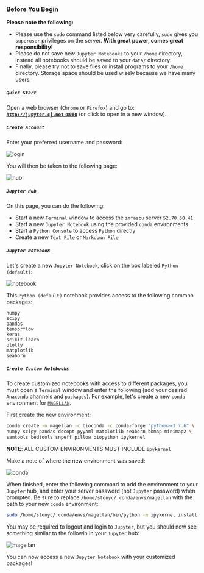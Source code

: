 ### **Before You Begin**

**Please note the following:**

* Please use the `sudo` command listed below very carefully, `sudo` gives you `superuser` privileges on the server. **With great power, comes great responsibility!**
* Please do not save new `Jupyter Notebooks` to your `/home` directory, instead all notebooks should be saved to your `data/` directory.
* Finally, please try not to save files or install programs to your `/home` directory. Storage space should be used wisely because we have many users.

##### **`Quick Start`**

Open a web browser (`Chrome` or `Firefox`) and go to: <a href="http://jupyter.cj.net:8080" target="_blank">**`http://jupyter.cj.net:8080`**</a> (or click to open in a new window).


##### **`Create Account`**

Enter your preferred username and password:

![login](assets/jupyter-login.png)

You will then be taken to the following page:

![hub](assets/jupyter-hub.png)

##### **`Jupyter Hub`**

On this page, you can do the following:

* Start a new `Terminal` window to access the `imfasbu` server `52.70.50.41`
* Start a new `Jupyter Notebook` using the provided `conda` environments
* Start a `Python Console` to access `Python` directly
* Create a new `Text File` or `Markdown File`

##### **`Jupyter Notebook`**

Let's create a new `Jupyter Notebook`, click on the box labeled `Python (default)`:

![notebook](assets/jupyter-notebook.png)

This `Python (default)` notebook provides access to the following common packages:

```
numpy
scipy
pandas
tensorflow
keras
scikit-learn
plotly
matplotlib
seaborn
```

##### **`Create Custom Notebooks`**

To create customized notebooks with access to different packages, you must open a `Terminal` window and enter the following (add your desired `Anaconda` channels and `packages`). For example, let's create a new `conda` environment for [`MAGELLAN`](http://gitlab.cj.net/it/magellan).

First create the new environment:

```bash
conda create -n magellan -c bioconda -c conda-forge "python>=3.7.6" \
numpy scipy pandas docopt pyyaml matplotlib seaborn bbmap minimap2 \
samtools bedtools snpeff pillow biopython ipykernel
```

**NOTE**: ALL CUSTOM ENVIRONMENTS MUST INCLUDE `ipykernel`

Make a note of where the new environment was saved:

![conda](assets/conda-environment.png)

When finished, enter the following command to add the environment to your `Jupyter` hub, and enter your server password (not `Jupyter` password) when prompted. Be sure to replace `/home/stonyc/.conda/envs/magellan` with the path to your new `conda` environment:

```bash
sudo /home/stonyc/.conda/envs/magellan/bin/python -m ipykernel install --name 'Magellan' --display-name "Magellan"
```

You may be required to logout and login to `Jupyter`, but you should now see something similar to the followin in your `Jupyter` hub:

![magellan](assets/jupyter-environment.png)

You can now access a new `Jupyter Notebook` with your customized packages!
